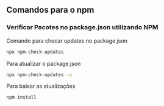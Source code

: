 ## Comandos para o npm  

### Verificar Pacotes no package.json utilizando NPM
Comando para checar updates no package.json
```bash
npx npm-check-updates    
```
Para atualizar o package.json
```bash
npx npm-check-updates -u  
```

Para baixar as atualizações
```bash
npm install
```